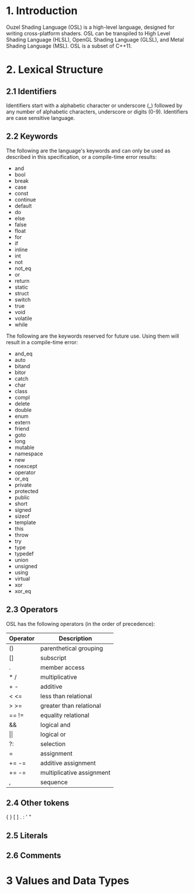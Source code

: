 # 1. Introduction
Ouzel Shading Language (OSL) is a high-level language, designed for writing cross-platform shaders. OSL can be transpiled to High Level Shading Language (HLSL), OpenGL Shading Language (GLSL), and Metal Shading Language (MSL). OSL is a subset of C++11.

# 2. Lexical Structure

## 2.1 Identifiers

Identifiers start with a alphabetic character or underscore (_) followed by any number of alphabetic characters, underscore or digits (0-9). Identifiers are case sensitive language.

## 2.2 Keywords

The following are the language's keywords and can only be used as described in this specification, or a compile-time error results:

* and
* bool
* break
* case
* const
* continue
* default
* do
* else
* false
* float
* for
* if
* inline
* int
* not
* not_eq
* or
* return
* static
* struct
* switch
* true
* void
* volatile
* while

The following are the keywords reserved for future use. Using them will result in a compile-time error:

* and_eq
* auto
* bitand
* bitor
* catch
* char
* class
* compl
* delete
* double
* enum
* extern
* friend
* goto
* long
* mutable
* namespace
* new
* noexcept
* operator
* or_eq
* private
* protected
* public
* short
* signed
* sizeof
* template
* this
* throw
* try
* type
* typedef
* union
* unsigned
* using
* virtual
* xor
* xor_eq

## 2.3 Operators

OSL has the following operators (in the order of precedence):

| Operator | Description |
|----------|-------------|
| () | parenthetical grouping |
| [] | subscript |
| . | member access |
| \* / | multiplicative |
| \+ \- | additive |
| < <= | less than relational |
| > >= | greater than relational |
| == != | equality relational |
| && | logical and |
| \|\| | logical or |
| ?: | selection |
| = | assignment |
| += -= | additive assignment |
| += -= | multiplicative assignment |
| , | sequence |

## 2.4 Other tokens

{ } [ ] . : \' \"

## 2.5 Literals

## 2.6 Comments

# 3 Values and Data Types